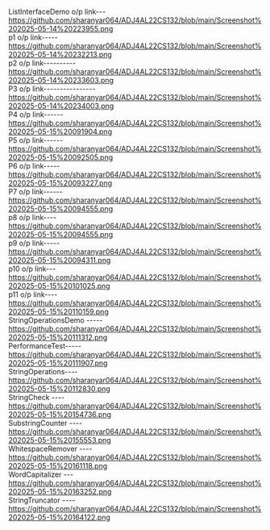 ListInterfaceDemo o/p link---  https://github.com/sharanyar064/ADJ4AL22CS132/blob/main/Screenshot%202025-05-14%20223955.png             
p1 o/p link-----https://github.com/sharanyar064/ADJ4AL22CS132/blob/main/Screenshot%202025-05-14%20232213.png  
p2 o/p link----------https://github.com/sharanyar064/ADJ4AL22CS132/blob/main/Screenshot%202025-05-14%20233603.png  
P3 o/p link----------------https://github.com/sharanyar064/ADJ4AL22CS132/blob/main/Screenshot%202025-05-14%20234003.png  
P4 o/p link------https://github.com/sharanyar064/ADJ4AL22CS132/blob/main/Screenshot%202025-05-15%20091904.png  
P5 o/p link------https://github.com/sharanyar064/ADJ4AL22CS132/blob/main/Screenshot%202025-05-15%20092505.png  
P6 o/p link-----https://github.com/sharanyar064/ADJ4AL22CS132/blob/main/Screenshot%202025-05-15%20093227.png  
P7 o/p link------https://github.com/sharanyar064/ADJ4AL22CS132/blob/main/Screenshot%202025-05-15%20094555.png  
p8 o/p link----https://github.com/sharanyar064/ADJ4AL22CS132/blob/main/Screenshot%202025-05-15%20094555.png  
p9 o/p link-----https://github.com/sharanyar064/ADJ4AL22CS132/blob/main/Screenshot%202025-05-15%20094311.png  
p10 o/p link---https://github.com/sharanyar064/ADJ4AL22CS132/blob/main/Screenshot%202025-05-15%20101025.png   
p11 o/p link----https://github.com/sharanyar064/ADJ4AL22CS132/blob/main/Screenshot%202025-05-15%20110159.png  
StringOperationsDemo -----https://github.com/sharanyar064/ADJ4AL22CS132/blob/main/Screenshot%202025-05-15%20111312.png  
PerformanceTest-----https://github.com/sharanyar064/ADJ4AL22CS132/blob/main/Screenshot%202025-05-15%20111907.png  
StringOperations----https://github.com/sharanyar064/ADJ4AL22CS132/blob/main/Screenshot%202025-05-15%20112830.png  
StringCheck   ----https://github.com/sharanyar064/ADJ4AL22CS132/blob/main/Screenshot%202025-05-15%20154736.png  
SubstringCounter  ----https://github.com/sharanyar064/ADJ4AL22CS132/blob/main/Screenshot%202025-05-15%20155553.png  
WhitespaceRemover ----https://github.com/sharanyar064/ADJ4AL22CS132/blob/main/Screenshot%202025-05-15%20161118.png  
WordCapitalizer ---https://github.com/sharanyar064/ADJ4AL22CS132/blob/main/Screenshot%202025-05-15%20163252.png  
StringTruncator ----https://github.com/sharanyar064/ADJ4AL22CS132/blob/main/Screenshot%202025-05-15%20164122.png



